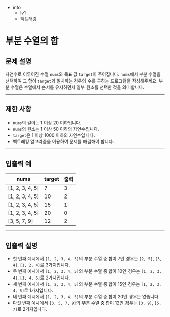 - info
    - lv1
    - 백트래킹

# 부분 수열의 합
## 문제 설명
자연수로 이루어진 수열 `nums`와 목표 값 `target`이 주어집니다. 
`nums`에서 부분 수열을 선택하여 그 합이 `target`과 일치하는 경우의 수를 구하는 프로그램을 작성해주세요.
부분 수열은 수열에서 순서를 유지하면서 일부 원소를 선택한 것을 의미합니다.

---

## 제한 사항

- `nums`의 길이는 1 이상 20 이하입니다.
- `nums`의 원소는 1 이상 50 이하의 자연수입니다.
- `target`은 1 이상 1000 이하의 자연수입니다.
- 백트래킹 알고리즘을 이용하여 문제를 해결해야 합니다.

---

## 입출력 예

| nums          | target | 출력 |
| ------------- | ------ | ---- |
| [1, 2, 3, 4, 5] | 7      | 3    |
| [1, 2, 3, 4, 5] | 10     | 2    |
| [1, 2, 3, 4, 5] | 15     | 1    |
| [1, 2, 3, 4, 5] | 20     | 0    |
| [3, 5, 7, 9]    | 12     | 2    |

---

## 입출력 설명
- 첫 번째 예시에서 `[1, 2, 3, 4, 5]`의 부분 수열 중 합이 7인 경우는 `[2, 5]`, `[3, 4]`, `[1, 2, 4]`로 3가지입니다.
- 두 번째 예시에서 `[1, 2, 3, 4, 5]`의 부분 수열 중 합이 10인 경우는 `[1, 2, 3, 4]`, `[1, 4, 5]`로 2가지입니다.
- 세 번째 예시에서 `[1, 2, 3, 4, 5]`의 부분 수열 중 합이 15인 경우는 `[1, 2, 3, 4, 5]`로 1가지입니다.
- 네 번째 예시에서 `[1, 2, 3, 4, 5]`의 부분 수열 중 합이 20인 경우는 없습니다.
- 다섯 번째 예시에서 `[3, 5, 7, 9]`의 부분 수열 중 합이 12인 경우는 `[3, 9]`, `[5, 7]`로 2가지입니다.